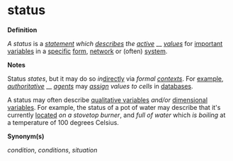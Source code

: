 # status

**Definition**

_A status_ is a [_statement_](https://github.com/gcassel/Modular-Organization-Terminology/blob/master/terms/state.md) _which_ [_describes_](https://github.com/gcassel/Modular-Organization-Terminology/blob/master/terms/describe.md) _the_ [_active_](https://github.com/gcassel/Modular-Organization-Terminology/blob/master/terms/active.md) __ [_values_](https://github.com/gcassel/Modular-Organization-Terminology/blob/master/terms/value.md) for [important](https://github.com/gcassel/Modular-Organization-Terminology/blob/master/terms/importance.md) [variables](https://github.com/gcassel/Modular-Organization-Terminology/blob/master/terms/variable.md) in a [specific](https://github.com/gcassel/Modular-Organization-Terminology/blob/master/terms/specific.md) [form](https://github.com/gcassel/Modular-Organization-Terminology/blob/master/terms/form.md), [network](https://github.com/gcassel/Modular-Organization-Terminology/blob/master/terms/network.md) or (often) [system](https://github.com/gcassel/Modular-Organization-Terminology/blob/master/terms/system.md).

**Notes**

Status _states_, but it may do so _in_[directly](https://github.com/gcassel/Modular-Organization-Terminology/blob/master/terms/direct.md) via _formal_ [_contexts_](https://github.com/gcassel/Modular-Organization-Terminology/blob/master/terms/context.md). For [example](https://github.com/gcassel/Modular-Organization-Terminology/blob/master/terms/example.md), [_authoritative_](https://github.com/gcassel/Modular-Organization-Terminology/blob/master/terms/authority.md) __ [_agents_](https://github.com/gcassel/Modular-Organization-Terminology/blob/master/terms/agent.md) may [_assign_](https://github.com/gcassel/Modular-Organization-Terminology/blob/master/terms/assign.md) _values to cells_ in [databases](https://github.com/gcassel/Modular-Organization-Terminology/blob/master/terms/database.md).

A status may often describe [qualitative variables](https://github.com/gcassel/Modular-Organization-Terminology/blob/master/terms/qualitative-variable.md) _and/or_ [dimensional variables](https://github.com/gcassel/Modular-Organization-Terminology/blob/master/terms/dimensional-variable.md). For example, the status of a pot of water may describe that it's currently [located](https://github.com/gcassel/Modular-Organization-Terminology/blob/master/terms/location.md) _on a stovetop burner_, and _full of water_ which _is boiling_ at a temperature of 100 degrees Celsius.

**Synonym(s)**

_condition_, _conditions_, _situation_
